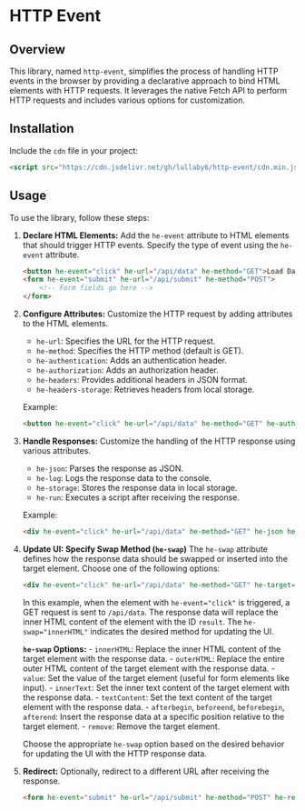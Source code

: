 # HTTP Event

## Overview

This library, named `http-event`, simplifies the process of handling HTTP events in the browser by providing a declarative approach to bind HTML elements with HTTP requests. It leverages the native Fetch API to perform HTTP requests and includes various options for customization.

## Installation

Include the `cdn` file in your project:

```html
<script src="https://cdn.jsdelivr.net/gh/lullaby6/http-event/cdn.min.js" defer></script>
```

## Usage

To use the library, follow these steps:

1. **Declare HTML Elements:**
   Add the `he-event` attribute to HTML elements that should trigger HTTP events. Specify the type of event using the `he-event` attribute.

   ```html
   <button he-event="click" he-url="/api/data" he-method="GET">Load Data</button>
   <form he-event="submit" he-url="/api/submit" he-method="POST">
       <!-- Form fields go here -->
   </form>
   ```

2. **Configure Attributes:**
   Customize the HTTP request by adding attributes to the HTML elements.

   - `he-url`: Specifies the URL for the HTTP request.
   - `he-method`: Specifies the HTTP method (default is GET).
   - `he-authentication`: Adds an authentication header.
   - `he-authorization`: Adds an authorization header.
   - `he-headers`: Provides additional headers in JSON format.
   - `he-headers-storage`: Retrieves headers from local storage.

   Example:

   ```html
   <button he-event="click" he-url="/api/data" he-method="GET" he-authentication="Bearer token">Load Data</button>
   ```

3. **Handle Responses:**
   Customize the handling of the HTTP response using various attributes.

   - `he-json`: Parses the response as JSON.
   - `he-log`: Logs the response data to the console.
   - `he-storage`: Stores the response data in local storage.
   - `he-run`: Executes a script after receiving the response.

   Example:

   ```html
   <div he-event="click" he-url="/api/data" he-method="GET" he-json he-log he-run="console.log('Response received!')">Load Data</div>
   ```

4. **Update UI: Specify Swap Method (`he-swap`)**
    The `he-swap` attribute defines how the response data should be swapped or inserted into the target element. Choose one of the following options:

    ```html
    <div he-event="click" he-url="/api/data" he-method="GET" he-target="#result" he-swap="innerHTML">Load Data</div>
    ```

    In this example, when the element with `he-event="click"` is triggered, a GET request is sent to `/api/data`. The response data will replace the inner HTML content of the element with the ID `result`. The `he-swap="innerHTML"` indicates the desired method for updating the UI.

    **`he-swap` Options:**
        - `innerHTML`: Replace the inner HTML content of the target element with the response data.
        - `outerHTML`: Replace the entire outer HTML content of the target element with the response data.
        - `value`: Set the value of the target element (useful for form elements like input).
        - `innerText`: Set the inner text content of the target element with the response data.
        - `textContent`: Set the text content of the target element with the response data.
        - `afterbegin`, `beforeend`, `beforebegin`, `afterend`: Insert the response data at a specific position relative to the target element.
        - `remove`: Remove the target element.

    Choose the appropriate `he-swap` option based on the desired behavior for updating the UI with the HTTP response data.

5. **Redirect:**
   Optionally, redirect to a different URL after receiving the response.

   ```html
   <form he-event="submit" he-url="/api/submit" he-method="POST" he-redirect="/success">Submit Form</form>
   ```